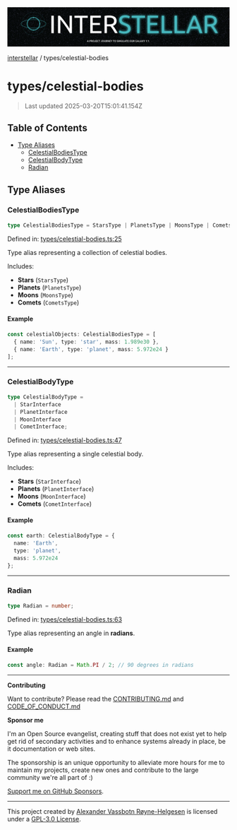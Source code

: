 <div><img alt="SPECCER logo" src="https://raw.githubusercontent.com/phun-ky/interstellar/main/public/interstellar-header.png" style="max-height:120px;"/></div>

[interstellar](../README.md) / types/celestial-bodies

# types/celestial-bodies

> Last updated 2025-03-20T15:01:41.154Z

## Table of Contents

- [Type Aliases](#type-aliases)
  - [CelestialBodiesType](#celestialbodiestype)
  - [CelestialBodyType](#celestialbodytype)
  - [Radian](#radian)

## Type Aliases

### CelestialBodiesType

```ts
type CelestialBodiesType = StarsType | PlanetsType | MoonsType | CometsType;
```

Defined in:
[types/celestial-bodies.ts:25](https://github.com/phun-ky/interstellar/blob/main/src/types/celestial-bodies.ts#L25)

Type alias representing a collection of celestial bodies.

Includes:

- **Stars** (`StarsType`)
- **Planets** (`PlanetsType`)
- **Moons** (`MoonsType`)
- **Comets** (`CometsType`)

#### Example

```ts
const celestialObjects: CelestialBodiesType = [
  { name: 'Sun', type: 'star', mass: 1.989e30 },
  { name: 'Earth', type: 'planet', mass: 5.972e24 }
];
```

---

### CelestialBodyType

```ts
type CelestialBodyType =
  | StarInterface
  | PlanetInterface
  | MoonInterface
  | CometInterface;
```

Defined in:
[types/celestial-bodies.ts:47](https://github.com/phun-ky/interstellar/blob/main/src/types/celestial-bodies.ts#L47)

Type alias representing a single celestial body.

Includes:

- **Stars** (`StarInterface`)
- **Planets** (`PlanetInterface`)
- **Moons** (`MoonInterface`)
- **Comets** (`CometInterface`)

#### Example

```ts
const earth: CelestialBodyType = {
  name: 'Earth',
  type: 'planet',
  mass: 5.972e24
};
```

---

### Radian

```ts
type Radian = number;
```

Defined in:
[types/celestial-bodies.ts:63](https://github.com/phun-ky/interstellar/blob/main/src/types/celestial-bodies.ts#L63)

Type alias representing an angle in **radians**.

#### Example

```ts
const angle: Radian = Math.PI / 2; // 90 degrees in radians
```

---

**Contributing**

Want to contribute? Please read the
[CONTRIBUTING.md](https://github.com/phun-ky/interstellar/blob/main/CONTRIBUTING.md)
and
[CODE_OF_CONDUCT.md](https://github.com/phun-ky/interstellar/blob/main/CODE_OF_CONDUCT.md)

**Sponsor me**

I'm an Open Source evangelist, creating stuff that does not exist yet to help
get rid of secondary activities and to enhance systems already in place, be it
documentation or web sites.

The sponsorship is an unique opportunity to alleviate more hours for me to
maintain my projects, create new ones and contribute to the large community
we're all part of :)

[Support me on GitHub Sponsors](https://github.com/sponsors/phun-ky).

---

This project created by [Alexander Vassbotn Røyne-Helgesen](http://phun-ky.net)
is licensed under a
[GPL-3.0 License](https://choosealicense.com/licenses/gpl-3.0/).
